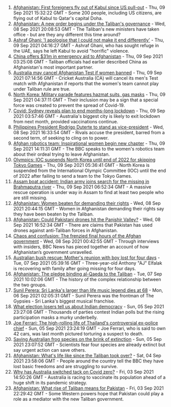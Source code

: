1. [Afghanistan: First foreigners fly out of Kabul since US pull-out](https://www.bbc.co.uk/news/world-asia-58497904?at_medium=RSS&at_campaign=KARANGA) - Thu, 09 Sep 2021 15:32:22 GMT - Some 200 people, including US citizens, are flying out of Kabul to Qatar's capital Doha.
2. [Afghanistan: A new order begins under the Taliban's governance](https://www.bbc.co.uk/news/world-asia-58495112?at_medium=RSS&at_campaign=KARANGA) - Wed, 08 Sep 2021 20:08:53 GMT - The Taliban's new ministers have taken office - but are they any different this time around?
3. [Ashraf Ghani: 'I apologise that I could not make it end differently'](https://www.bbc.co.uk/news/world-asia-58496410?at_medium=RSS&at_campaign=KARANGA) - Thu, 09 Sep 2021 04:16:27 GMT - Ashraf Ghani, who has sought refuge in the UAE, says he left Kabul to avoid "horrific" violence.
4. [China offers $31m in emergency aid to Afghanistan](https://www.bbc.co.uk/news/world-asia-china-58496867?at_medium=RSS&at_campaign=KARANGA) - Thu, 09 Sep 2021 03:25:08 GMT - Taliban officials had earlier described China as Afghanistan's most important partner.
5. [Australia may cancel Afghanistan Test if women banned](https://www.bbc.co.uk/sport/cricket/58497681?at_medium=RSS&at_campaign=KARANGA) - Thu, 09 Sep 2021 07:14:56 GMT - Cricket Australia (CA) will cancel its men's Test match with Afghanistan if reports that the women's team cannot play under Taliban rule are true.
6. [North Korea: Military parade features hazmat suits, gas masks](https://www.bbc.co.uk/news/world-asia-58497157?at_medium=RSS&at_campaign=KARANGA) - Thu, 09 Sep 2021 04:37:11 GMT - Their inclusion may be a sign that a special force was created to prevent the spread of Covid-19.
7. [Covid: Sydney reveals plan to end months-long lockdown](https://www.bbc.co.uk/news/world-australia-58496667?at_medium=RSS&at_campaign=KARANGA) - Thu, 09 Sep 2021 03:57:46 GMT - Australia's biggest city is likely to exit lockdown from next month, provided vaccinations continue.
8. [Philippines President Rodrigo Duterte to stand as vice-president](https://www.bbc.co.uk/news/world-asia-58492921?at_medium=RSS&at_campaign=KARANGA) - Wed, 08 Sep 2021 16:33:54 GMT - Rivals accuse the president, barred from a second term, of seeking to cling on to power.
9. [Afghan robotics team: Inspirational women begin new chapter](https://www.bbc.co.uk/news/world-asia-58496148?at_medium=RSS&at_campaign=KARANGA) - Thu, 09 Sep 2021 14:11:31 GMT - The BBC speaks to the women's robotics team about their ordeal trying to leave Afghanistan.
10. [Olympics: IOC suspends North Korea until end of 2022 for skipping Tokyo Games](https://www.bbc.co.uk/sport/olympics/58494953?at_medium=RSS&at_campaign=KARANGA) - Thu, 09 Sep 2021 05:36:41 GMT - North Korea is suspended from the International Olympic Committee (IOC) until the end of 2022 after failing to send a team to the Tokyo Games.
11. [Assam boat accident: Indian army joins search for the missing in Brahmaputra river](https://www.bbc.co.uk/news/world-asia-india-58484955?at_medium=RSS&at_campaign=KARANGA) - Thu, 09 Sep 2021 06:52:34 GMT - A massive rescue operation is under way in Assam to find at least two people who are still missing.
12. [Afghanistan: Women beaten for demanding their rights](https://www.bbc.co.uk/news/world-asia-58491747?at_medium=RSS&at_campaign=KARANGA) - Wed, 08 Sep 2021 20:44:15 GMT - Women in Afghanistan demanding their rights say they have been beaten by the Taliban.
13. [Afghanistan: Could Pakistani drones hit the Panjshir Valley?](https://www.bbc.co.uk/news/58480299?at_medium=RSS&at_campaign=KARANGA) - Wed, 08 Sep 2021 16:52:34 GMT - There are claims that Pakistan has used drones against anti-Taliban forces in Afghanistan.
14. [Chaos and confusion: The frenzied final hours of the Afghan government](https://www.bbc.co.uk/news/world-asia-58477131?at_medium=RSS&at_campaign=KARANGA) - Wed, 08 Sep 2021 00:42:55 GMT - Through interviews with insiders, BBC News has pieced together an account of how Afghanistan’s government unravelled.
15. [Australian bush rescue: Mother's reunion with boy lost for four days](https://www.bbc.co.uk/news/world-australia-58472030?at_medium=RSS&at_campaign=KARANGA) - Tue, 07 Sep 2021 05:39:16 GMT - Three-year-old Anthony "AJ" Elfalak is recovering with family after going missing for four days.
16. [Afghanistan: The pledge binding al-Qaeda to the Taliban](https://www.bbc.co.uk/news/world-asia-58473574?at_medium=RSS&at_campaign=KARANGA) - Tue, 07 Sep 2021 10:02:06 GMT - The history of the complex relationship between the two groups.
17. [Sunil Perera: Sri Lanka's larger than life music legend dies at 68](https://www.bbc.co.uk/news/world-asia-58458764?at_medium=RSS&at_campaign=KARANGA) - Mon, 06 Sep 2021 02:05:31 GMT - Sunil Perera was the frontman of The Gypsies - Sri Lanka's biggest musical franchise.
18. [What election losers tell us about Indian democracy](https://www.bbc.co.uk/news/world-asia-india-58410173?at_medium=RSS&at_campaign=KARANGA) - Sun, 05 Sep 2021 23:27:08 GMT - Thousands of parties contest Indian polls but the rising participation masks a murky underbelly.
19. [Joe Ferrari: The high-rolling life of Thailand's controversial ex-police chief](https://www.bbc.co.uk/news/world-asia-58405215?at_medium=RSS&at_campaign=KARANGA) - Sun, 05 Sep 2021 23:24:19 GMT - Joe Ferrari, who is said to own 42 cars, was last month pictured torturing a suspect to death.
20. [Saving Australian frog species on the brink of extinction](https://www.bbc.co.uk/news/world-australia-58419552?at_medium=RSS&at_campaign=KARANGA) - Sun, 05 Sep 2021 23:07:52 GMT - Scientists fear four species are already extinct but say urgent action can save others.
21. [Afghanistan: What's life like since the Taliban took over?](https://www.bbc.co.uk/news/world-asia-58434735?at_medium=RSS&at_campaign=KARANGA) - Sat, 04 Sep 2021 23:58:06 GMT - People around the country tell the BBC they have lost basic freedoms and are struggling to survive.
22. [Why has Australia switched tack on Covid zero?](https://www.bbc.co.uk/news/world-australia-58406526?at_medium=RSS&at_campaign=KARANGA) - Fri, 03 Sep 2021 14:50:26 GMT - Australia is racing to vaccinate its population ahead of a huge shift in its pandemic strategy.
23. [Afghanistan: What rise of Taliban means for Pakistan](https://www.bbc.co.uk/news/world-asia-58443839?at_medium=RSS&at_campaign=KARANGA) - Fri, 03 Sep 2021 22:29:42 GMT - Some Western powers hope that Pakistan could play a role as a mediator with the new Taliban government.
